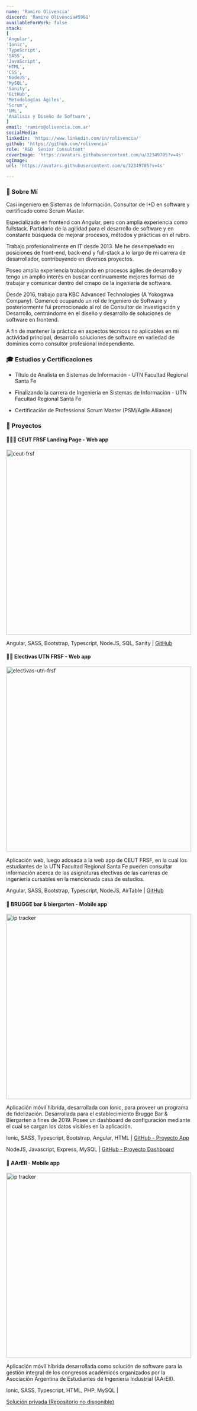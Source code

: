 ```yaml
---
name: 'Ramiro Olivencia'
discord: 'Ramiro Olivencia#5961'
availableForWork: false
stack:
[
'Angular',
'Ionic',
'TypeScript',
'SASS',
'JavaScript',
'HTML',
'CSS',
'NodeJS',
'MySQL',
'Sanity',
'GitHub',
'Metodologías Ágiles',
'Scrum',
'UML',
'Análisis y Diseño de Software',
]
email: 'ramiro@olivencia.com.ar'
socialMedia:
linkedin: 'https://www.linkedin.com/in/rolivencia/'
github: 'https://github.com/rolivencia'
role: 'R&D  Senior Consultant'
coverImage: 'https://avatars.githubusercontent.com/u/32349705?v=4s'
ogImage:
url: 'https://avatars.githubusercontent.com/u/32349705?v=4s'

---
```


### 👋 Sobre Mí

Casi ingeniero en Sistemas de Información. Consultor de I+D en software y certificado como Scrum Master.

Especializado en frontend con Angular, pero con amplia experiencia como fullstack. Partidario de la agilidad para el desarrollo de software y en constante búsqueda de mejorar procesos, métodos y prácticas en el rubro.

Trabajo profesionalmente en IT desde 2013. Me he desempeñado en posiciones de front-end, back-end y full-stack a lo largo de mi carrera de desarrollador, contribuyendo en diversos proyectos.

Poseo amplia experiencia trabajando en procesos ágiles de desarrollo y tengo un amplio interés en buscar continuamente mejores formas de trabajar y comunicar dentro del cmapo de la ingeniería de software.

Desde 2016, trabajo para KBC Advanced Technologies (A Yokogawa Company). Comencé ocupando un rol de Ingeniero de Software y posteriormente fui promocionado al rol de Consultor de Investigación y Desarrollo, centrándome en el diseño y desarrollo de soluciones de software en frontend.

A fin de mantener la práctica en aspectos técnicos no aplicables en mi actividad principal, desarrollo soluciones de software en variedad de dominios como consultor profesional independiente.

### 🎓 Estudios y Certificaciones

- Título de Analista en Sistemas de Información - UTN Facultad Regional Santa Fe

- Finalizando la carrera de Ingeniería en Sistemas de Información - UTN Facultad Regional Santa Fe

- Certificación de Professional Scrum Master (PSM/Agile Alliance)

### 🚀 Proyectos

#### 👩🏻‍🎓 CEUT FRSF Landing Page - Web app

<a href="https://ceut-frsf.com.ar/" target="_blank">
  <img alt="ceut-frsf" src="https://user-images.githubusercontent.com/32349705/114488031-fd563200-9be6-11eb-9157-23c31077ae3c.png" width="500px" style="cursor: pointer;">
</a>

Angular, SASS, Bootstrap, Typescript, NodeJS, SQL, Sanity |
<a href="https://github.com/ceut-frsf/ceut-frsf" target="_blank">GitHub</a>

#### 👩‍🏫 Electivas UTN FRSF - Web app

<a href="https://ceut-frsf.com.ar/electivas/" target="_blank">
  <img alt="electivas-utn-frsf" src="https://user-images.githubusercontent.com/32349705/114488221-5e7e0580-9be7-11eb-8d8d-2b66497c4643.png" width="500px" style="cursor: pointer;">
</a>

Aplicación web, luego adosada a la web app de CEUT FRSF, en la cual los estudiantes de la UTN Facultad Regional Santa Fe pueden consultar información acerca de las asignaturas electivas de las carreras de ingeniería cursables en la mencionada casa de estudios.

Angular, SASS, Bootstrap, Typescript, NodeJS, AirTable |
<a href="https://github.com/ceut-frsf/ceut-frsf/tree/master/src/app/electivas" target="_blank">GitHub</a>

#### 🍔 BRUGGE bar & biergarten - Mobile app

<a href="https://play.google.com/store/apps/details?id=com.turingstudio.brugge&hl=es&gl=US" target="_blank">
  <img alt="ip tracker" src="https://user-images.githubusercontent.com/32349705/114488721-3fcc3e80-9be8-11eb-9744-38eaf07ea3ef.png" width="500px" style="cursor: pointer;">
</a>

Aplicación móvil híbrida, desarrollada con Ionic, para proveer un programa de fidelización. Desarrollada para el establecimiento Brugge Bar & Biergarten a fines de 2019. Posee un dashboard de configuración mediante el cual se cargan los datos visibles en la aplicación.


Ionic, SASS, Typescript, Bootstrap, Angular, HTML |
<a href="https://github.com/rolivencia/brugge-app" target="_blank">GitHub - Proyecto App</a>

NodeJS, Javascript, Express, MySQL |
<a href="https://github.com/rolivencia/brugge-manager" target="_blank">GitHub - Proyecto Dashboard</a>

#### 🍔 AArEII - Mobile app

<a href="https://play.google.com/store/apps/details?id=com.ionicframework.aareii&hl=es&gl=US" target="_blank">
  <img alt="ip tracker" src="https://user-images.githubusercontent.com/32349705/114489621-d3ead580-9be9-11eb-9f0d-172e029fbb39.png" width="500px" style="cursor: pointer;">
</a>

Aplicación móvil híbrida desarrollada como solución de software para la gestión integral de los congresos académicos organizados
por la Asociación Argentina de Estudiantes de Ingeniería Industrial (AArEII).

Ionic, SASS, Typescript, HTML, PHP, MySQL |

<a href="https://github.com/rolivencia" target="_blank">Solución privada (Repositorio no disponible)</a>
